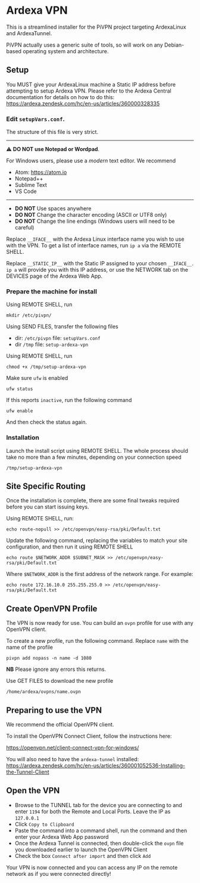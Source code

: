 # Ardexa VPN

This is a streamlined installer for the PiVPN project targeting ArdexaLinux and ArdexaTunnel.

PiVPN actually uses a generic suite of tools, so will work on any Debian-based
operating system and architecture.

## Setup

You MUST give your ArdexaLinux machine a Static IP address before attempting to
setup Ardexa VPN.  Please refer to the Ardexa Central documentation for details
on how to do this: https://ardexa.zendesk.com/hc/en-us/articles/360000328335

### Edit `setupVars.conf`.

The structure of this file is very strict.

---
:warning: **DO NOT use Notepad or Wordpad**.

For Windows users, please use a _modern_ text editor.  We recommend
* Atom: https://atom.io
* Notepad++
* Sublime Text
* VS Code
---

* **DO NOT** Use spaces anywhere
* **DO NOT** Change the character encoding (ASCII or UTF8 only)
* **DO NOT** Change the line endings (Windows users will need to be careful)

Replace `__IFACE__` with the Ardexa Linux interface name you wish to use with
the VPN. To get a list of interface names, run `ip a` via the REMOTE SHELL.

Replace `__STATIC_IP__` with the Static IP assigned to your chosen `__IFACE__`.
`ip a` will provide you with this IP address, or use the NETWORK tab on the
DEVICES page of the Ardexa Web App.

### Prepare the machine for install

Using REMOTE SHELL, run
```
mkdir /etc/pivpn/
```

Using SEND FILES, transfer the following files
  * dir: `/etc/pivpn` file: `setupVars.conf`
  * dir `/tmp` file: `setup-ardexa-vpn`

Using REMOTE SHELL, run
```
chmod +x /tmp/setup-ardexa-vpn
```

Make sure `ufw` is enabled
```
ufw status
```

If this reports `inactive`, run the following command
```
ufw enable
```
And then check the status again.

### Installation

Launch the install script using REMOTE SHELL. The whole process should take no
more than a few minutes, depending on your connection speed
```
/tmp/setup-ardexa-vpn
```

## Site Specific Routing
Once the installation is complete, there are some final tweaks required before
you can start issuing keys.

Using REMOTE SHELL, run:
```
echo route-nopull >> /etc/openvpn/easy-rsa/pki/Default.txt
```

Update the following command, replacing the variables to match your site
configuration, and then run it using REMOTE SHELL
```
echo route $NETWORK_ADDR $SUBNET_MASK >> /etc/openvpn/easy-rsa/pki/Default.txt
```

Where `$NETWORK_ADDR` is the first address of the network range. For
example:
```
echo route 172.16.10.0 255.255.255.0 >> /etc/openvpn/easy-rsa/pki/Default.txt
```

## Create OpenVPN Profile
The VPN is now ready for use. You can build an `ovpn` profile for use with any
OpenVPN client.

To create a new profile, run the following command. Replace `name` with the
name of the profile
```
pivpn add nopass -n name -d 1080
```
**NB** Please ignore any errors this returns.

Use GET FILES to download the new profile
```
/home/ardexa/ovpns/name.ovpn
```

## Preparing to use the VPN
We recommend the official OpenVPN client.

To install the OpenVPN Connect Client, follow the instructions here:

https://openvpn.net/client-connect-vpn-for-windows/

You will also need to have the `ardexa-tunnel` installed: https://ardexa.zendesk.com/hc/en-us/articles/360001052536-Installing-the-Tunnel-Client

## Open the VPN
* Browse to the TUNNEL tab for the device you are connecting to and enter `1194` for both the Remote and Local Ports. Leave the IP as `127.0.0.1`
* Click `Copy to Clipboard`
* Paste the command into a command shell, run the command and then enter your Ardexa Web App password
* Once the Ardexa Tunnel is connected, then double-click the `ovpn` file you downloaded earlier to launch the OpenVPN Client
* Check the box `Connect after import` and then click `Add`

Your VPN is now connected and you can access any IP on the remote network as if you were connected directly!

